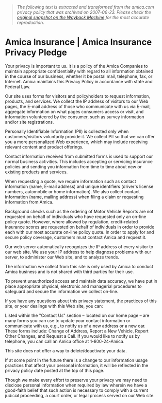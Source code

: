 > *The following text is extracted and transformed from the amica.com privacy policy that was archived on 2007-06-23. Please check the [original snapshot on the Wayback Machine](https://web.archive.org/web/20070623110726id_/http%3A//www.amica.com/aboutUs/privacy/privacy.html) for the most accurate reproduction.*

# Amica Insurance | Amica Insurance Privacy Pledge

Your privacy is important to us. It is a policy of the Amica Companies to maintain appropriate confidentiality with regard to all information obtained in the course of our business, whether it be postal mail, telephone, fax, or Internet. Amica maintains this Privacy Policy in accordance with state and Federal Law.

Our site uses forms for visitors and policyholders to request information, products, and services. We collect the IP address of visitors to our Web pages, the E-mail address of those who communicate with us via E-mail, aggregate information on what pages consumers access or visit, and information volunteered by the consumer, such as survey information and/or site registrations. 

Personally Identifiable Information (PII) is collected only when customers/visitors voluntarily provide it. We collect PII so that we can offer you a more personalized Web experience, which may include receiving relevant content and product offerings. 

Contact information received from submitted forms is used to support our normal business activities. This includes accepting or servicing insurance policies and sending you information from time to time about new or existing products and services. 

When requesting a quote, we require information such as contact information (name, E-mail address) and unique identifiers (driver's license numbers, automobile or home information). We also collect contact information (name, mailing address) when filing a claim or requesting information from Amica. 

Background checks such as the ordering of Motor Vehicle Reports are not requested on behalf of individuals who have requested only an on-line policy quote. However, where allowed by regulation, credit-related insurance scores are requested on behalf of individuals in order to provide each with our most accurate on-line policy quote. In order to apply for and secure policy coverage, customers must contact Amica and request it. 

Our web server automatically recognizes the IP address of every visitor to our web site. We use your IP address to help diagnose problems with our server, to administer our Web site, and to analyze trends. 

The information we collect from this site is only used by Amica to conduct Amica business and is not shared with third parties for their use. 

To prevent unauthorized access and maintain data accuracy, we have put in place appropriate physical, electronic and managerial procedures to safeguard and secure the information we collect on-line.

If you have any questions about this privacy statement, the practices of this site, or your dealings with this Web site, you can:

Listed within the "Contact Us" section – located on our home page – are many forms you can use to update your contact information or communicate with us, e.g., to notify us of a new address or a new car. These forms include: Change of Address, Report a New Vehicle, Report Other Changes, and Request a Call. If you would like to notify us by telephone, you can call an Amica office at 1-800-24-Amica. 

This site does not offer a way to delete/deactivate your data.

If at some point in the future there is a change to our information usage practices that affect your personal information, it will be reflected in the privacy policy date posted at the top of this page.

Though we make every effort to preserve your privacy we may need to disclose personal information when required by law wherein we have a good-faith belief that such action is necessary to comply with a current judicial proceeding, a court order, or legal process served on our Web site.
